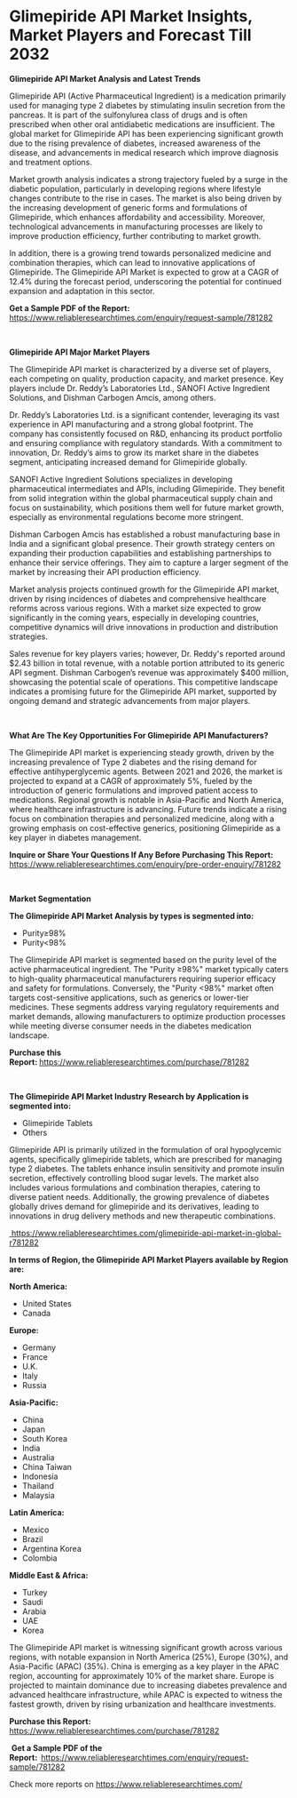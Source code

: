 <p><h1>Glimepiride API Market Insights, Market Players and Forecast Till 2032</h1></p><p><strong>Glimepiride API Market Analysis and Latest Trends</strong></p>
<p><p>Glimepiride API (Active Pharmaceutical Ingredient) is a medication primarily used for managing type 2 diabetes by stimulating insulin secretion from the pancreas. It is part of the sulfonylurea class of drugs and is often prescribed when other oral antidiabetic medications are insufficient. The global market for Glimepiride API has been experiencing significant growth due to the rising prevalence of diabetes, increased awareness of the disease, and advancements in medical research which improve diagnosis and treatment options.</p><p>Market growth analysis indicates a strong trajectory fueled by a surge in the diabetic population, particularly in developing regions where lifestyle changes contribute to the rise in cases. The market is also being driven by the increasing development of generic forms and formulations of Glimepiride, which enhances affordability and accessibility. Moreover, technological advancements in manufacturing processes are likely to improve production efficiency, further contributing to market growth.</p><p>In addition, there is a growing trend towards personalized medicine and combination therapies, which can lead to innovative applications of Glimepiride. The Glimepiride API Market is expected to grow at a CAGR of 12.4% during the forecast period, underscoring the potential for continued expansion and adaptation in this sector.</p></p>
<p><strong>Get a Sample PDF of the Report:&nbsp;</strong> <a href="https://www.reliableresearchtimes.com/enquiry/request-sample/781282?utm_campaign=2629&utm_medium=2&utm_source=Github&utm_content=ia&utm_term=01042025&utm_id=glimepiride-api">https://www.reliableresearchtimes.com/enquiry/request-sample/781282</a></p>
<p>&nbsp;</p>
<p><strong>Glimepiride API Major Market Players</strong></p>
<p><p>The Glimepiride API market is characterized by a diverse set of players, each competing on quality, production capacity, and market presence. Key players include Dr. Reddy’s Laboratories Ltd., SANOFI Active Ingredient Solutions, and Dishman Carbogen Amcis, among others.</p><p>Dr. Reddy’s Laboratories Ltd. is a significant contender, leveraging its vast experience in API manufacturing and a strong global footprint. The company has consistently focused on R&D, enhancing its product portfolio and ensuring compliance with regulatory standards. With a commitment to innovation, Dr. Reddy’s aims to grow its market share in the diabetes segment, anticipating increased demand for Glimepiride globally.</p><p>SANOFI Active Ingredient Solutions specializes in developing pharmaceutical intermediates and APIs, including Glimepiride. They benefit from solid integration within the global pharmaceutical supply chain and focus on sustainability, which positions them well for future market growth, especially as environmental regulations become more stringent.</p><p>Dishman Carbogen Amcis has established a robust manufacturing base in India and a significant global presence. Their growth strategy centers on expanding their production capabilities and establishing partnerships to enhance their service offerings. They aim to capture a larger segment of the market by increasing their API production efficiency.</p><p>Market analysis projects continued growth for the Glimepiride API market, driven by rising incidences of diabetes and comprehensive healthcare reforms across various regions. With a market size expected to grow significantly in the coming years, especially in developing countries, competitive dynamics will drive innovations in production and distribution strategies.</p><p>Sales revenue for key players varies; however, Dr. Reddy's reported around $2.43 billion in total revenue, with a notable portion attributed to its generic API segment. Dishman Carbogen’s revenue was approximately $400 million, showcasing the potential scale of operations. This competitive landscape indicates a promising future for the Glimepiride API market, supported by ongoing demand and strategic advancements from major players.</p></p>
<p>&nbsp;</p>
<p><strong>What Are The Key Opportunities For Glimepiride API Manufacturers?</strong></p>
<p><p>The Glimepiride API market is experiencing steady growth, driven by the increasing prevalence of Type 2 diabetes and the rising demand for effective antihyperglycemic agents. Between 2021 and 2026, the market is projected to expand at a CAGR of approximately 5%, fueled by the introduction of generic formulations and improved patient access to medications. Regional growth is notable in Asia-Pacific and North America, where healthcare infrastructure is advancing. Future trends indicate a rising focus on combination therapies and personalized medicine, along with a growing emphasis on cost-effective generics, positioning Glimepiride as a key player in diabetes management.</p></p>
<p><strong>Inquire or Share Your Questions If Any Before Purchasing This Report:</strong> <a href="https://www.reliableresearchtimes.com/enquiry/pre-order-enquiry/781282?utm_campaign=2629&utm_medium=2&utm_source=Github&utm_content=ia&utm_term=01042025&utm_id=glimepiride-api">https://www.reliableresearchtimes.com/enquiry/pre-order-enquiry/781282</a></p>
<p>&nbsp;</p>
<p><strong>Market Segmentation</strong></p>
<p><strong>The Glimepiride API Market Analysis by types is segmented into:</strong></p>
<p><ul><li>Purity≥98%</li><li>Purity<98%</li></ul></p>
<p><p>The Glimepiride API market is segmented based on the purity level of the active pharmaceutical ingredient. The "Purity ≥98%" market typically caters to high-quality pharmaceutical manufacturers requiring superior efficacy and safety for formulations. Conversely, the "Purity <98%" market often targets cost-sensitive applications, such as generics or lower-tier medicines. These segments address varying regulatory requirements and market demands, allowing manufacturers to optimize production processes while meeting diverse consumer needs in the diabetes medication landscape.</p></p>
<p><strong>Purchase this Report:&nbsp;</strong><a href="https://www.reliableresearchtimes.com/purchase/781282?utm_campaign=2629&utm_medium=2&utm_source=Github&utm_content=ia&utm_term=01042025&utm_id=glimepiride-api">https://www.reliableresearchtimes.com/purchase/781282</a></p>
<p>&nbsp;</p>
<p><strong>The Glimepiride API Market Industry Research by Application is segmented into:</strong></p>
<p><ul><li>Glimepiride Tablets</li><li>Others</li></ul></p>
<p><p>Glimepiride API is primarily utilized in the formulation of oral hypoglycemic agents, specifically glimepiride tablets, which are prescribed for managing type 2 diabetes. The tablets enhance insulin sensitivity and promote insulin secretion, effectively controlling blood sugar levels. The market also includes various formulations and combination therapies, catering to diverse patient needs. Additionally, the growing prevalence of diabetes globally drives demand for glimepiride and its derivatives, leading to innovations in drug delivery methods and new therapeutic combinations.</p></p>
<p><a href="https://www.reliableresearchtimes.com/glimepiride-api-market-in-global-r781282?utm_campaign=2629&utm_medium=2&utm_source=Github&utm_content=ia&utm_term=01042025&utm_id=glimepiride-api">&nbsp;https://www.reliableresearchtimes.com/glimepiride-api-market-in-global-r781282</a></p>
<p><strong>In terms of Region, the Glimepiride API Market Players available by Region are:</strong></p>
<p>
    <p> <strong> North America: </strong>
        <ul>
            <li>United States</li>
            <li>Canada</li>
        </ul>
        </p> 
    <p> <strong> Europe: </strong>
        <ul>
            <li>Germany</li>
            <li>France</li>
            <li>U.K.</li>
            <li>Italy</li>
            <li>Russia</li>
        </ul>
        </p> 
    <p> <strong> Asia-Pacific: </strong>
        <ul>
            <li>China</li>
            <li>Japan</li>
            <li>South Korea</li>
            <li>India</li>
            <li>Australia</li>
            <li>China Taiwan</li>
            <li>Indonesia</li>
            <li>Thailand</li>
            <li>Malaysia</li>
        </ul>
        </p> 
    <p> <strong> Latin America: </strong>
        <ul>
            <li>Mexico</li>
            <li>Brazil</li>
            <li>Argentina Korea</li>
            <li>Colombia</li>
        </ul>
        </p> 
    <p> <strong> Middle East & Africa: </strong>
        <ul>
            <li>Turkey</li>
            <li>Saudi</li>
            <li>Arabia</li>
            <li>UAE</li>
            <li>Korea</li>
        </ul>
    </p>
    </p>
<p><p>The Glimepiride API market is witnessing significant growth across various regions, with notable expansion in North America (25%), Europe (30%), and Asia-Pacific (APAC) (35%). China is emerging as a key player in the APAC region, accounting for approximately 10% of the market share. Europe is projected to maintain dominance due to increasing diabetes prevalence and advanced healthcare infrastructure, while APAC is expected to witness the fastest growth, driven by rising urbanization and healthcare investments.</p></p>
<p><strong>Purchase this Report: </strong><a href="https://www.reliableresearchtimes.com/purchase/781282?utm_campaign=2629&utm_medium=2&utm_source=Github&utm_content=ia&utm_term=01042025&utm_id=glimepiride-api">https://www.reliableresearchtimes.com/purchase/781282</a></p>
<p>&nbsp;<strong>Get a Sample PDF of the Report:&nbsp;&nbsp;</strong><a href="https://www.reliableresearchtimes.com/enquiry/request-sample/781282?utm_campaign=2629&utm_medium=2&utm_source=Github&utm_content=ia&utm_term=01042025&utm_id=glimepiride-api">https://www.reliableresearchtimes.com/enquiry/request-sample/781282</a></p>
<p><strong></strong></p>
<p>Check more reports on <a href="https://www.reliableresearchtimes.com/?utm_campaign=2629&utm_medium=2&utm_source=Github&utm_content=ia&utm_term=01042025&utm_id=glimepiride-api">https://www.reliableresearchtimes.com/</a></p>